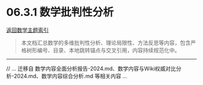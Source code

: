 # 06.3.1 数学批判性分析
[返回数学主题索引](./README.md)

> 本文档汇总数学的多维批判性分析、理论局限性、方法反思等内容，包含严格树形编号、目录、本地跳转锚点与交叉引用，内容持续规范化中。

---

// ... 迁移自 数学内容全面分析报告-2024.md、数学内容与Wiki权威对比分析-2024.md、数学内容综合分析.md 等相关内容 ...
